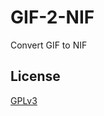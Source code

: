 # GIF-2-NIF
Convert GIF to NIF


## License
[GPLv3](https://github.com/Yu5h1/GIF-2-NIF/blob/master/LICENSE.txt)
